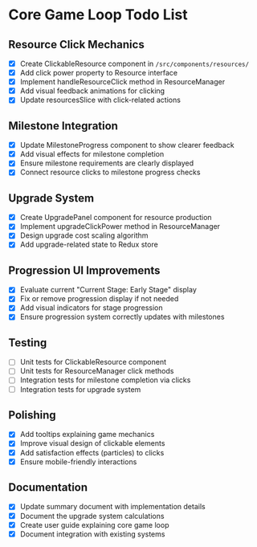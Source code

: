 # Core Game Loop Todo List

## Resource Click Mechanics
- [x] Create ClickableResource component in `/src/components/resources/`
- [x] Add click power property to Resource interface
- [x] Implement handleResourceClick method in ResourceManager
- [x] Add visual feedback animations for clicking
- [x] Update resourcesSlice with click-related actions

## Milestone Integration
- [x] Update MilestoneProgress component to show clearer feedback
- [x] Add visual effects for milestone completion
- [x] Ensure milestone requirements are clearly displayed
- [x] Connect resource clicks to milestone progress checks

## Upgrade System
- [x] Create UpgradePanel component for resource production
- [x] Implement upgradeClickPower method in ResourceManager
- [x] Design upgrade cost scaling algorithm
- [x] Add upgrade-related state to Redux store

## Progression UI Improvements
- [x] Evaluate current "Current Stage: Early Stage" display
- [x] Fix or remove progression display if not needed
- [x] Add visual indicators for stage progression
- [x] Ensure progression system correctly updates with milestones

## Testing
- [ ] Unit tests for ClickableResource component
- [ ] Unit tests for ResourceManager click methods
- [ ] Integration tests for milestone completion via clicks
- [ ] Integration tests for upgrade system

## Polishing
- [x] Add tooltips explaining game mechanics
- [x] Improve visual design of clickable elements
- [x] Add satisfaction effects (particles) to clicks
- [x] Ensure mobile-friendly interactions

## Documentation
- [x] Update summary document with implementation details
- [x] Document the upgrade system calculations
- [x] Create user guide explaining core game loop
- [x] Document integration with existing systems